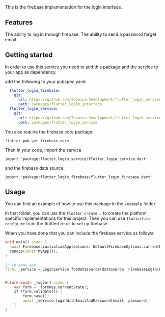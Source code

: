 This is the firebase implementation for the login interface. 

## Features

The ability to log in through firebase.
The ability to send a password forget email.

## Getting started

In order to use this service you need to add this package and the service to your app as dependency.

add the following to your pubspec.yaml:
```yaml
  flutter_login_firebase:
    git:
      url: https://github.com/Iconica-Development/flutter_login_service.git
      path: packages/flutter_login_interface
  flutter_login_service:
    git:
      url: https://github.com/Iconica-Development/flutter_login_service.git
      path: packages/flutter_login_service
```

You also require the firebase core package:

`flutter pub get firebase_core`

Then in your code, import the service

`import 'package:flutter_login_service/flutter_login_service.dart'`

and the firebase data source

`import 'package:flutter_login_firebase/flutter_login_firebase.dart'`


## Usage

You can find an example of how to use this package in the `/example` folder.

In that folder, you can use the `flutter create .` to create the platform specific implementations for this project.
Then you can use `flutterfire configure` from the fluttterfire cli to set up firebase.

When you have done that you can include the firebase service as follows:



```dart
void main() async {
  await Firebase.initializeApp(options: DefaultFirebaseOptions.currentPlatform);
  runApp(const MyApp());
}

// in your app
final _service = LoginService.forDatasource(dataSource: FirebaseLogin(Firebase.app()));


Future<void> _login() async {
    var form = _formKey.currentState!;
    if (form.validate()) {
        form.save();
        await _service.loginWithEmailAndPassword(email, password);
    }
}

```

